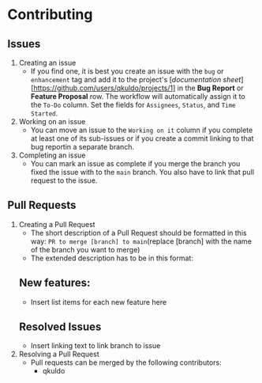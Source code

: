 # Contributing
## Issues
1. Creating an issue
   - If you find one, it is best you create an issue with the `bug` or `enhancement` tag and add it to the project's [_documentation sheet_][https://github.com/users/qkuldo/projects/1] in the **Bug Report** or **Feature Proposal** row. The workflow will automatically assign it to the `To-Do` column. Set the fields for `Assignees`, `Status`, and `Time Started`.
2. Working on an issue
   - You can move an issue to the `Working on it` column if you complete at least one of its sub-issues or if you create a commit linking to that bug reportin a separate branch.
3. Completing an issue
   - You can mark an issue as complete if you merge the branch you fixed the issue with to the `main` branch. You also have to link that pull request to the issue.
## Pull Requests
1. Creating a Pull Request
   - The short description of a Pull Request should be formatted in this way:
     `PR to merge [branch] to main`(replace [branch] with the name of the branch you want to merge)
   - The extended description has to be in this format:
   ## New features:
     - Insert list items for each new feature here
   ## Resolved Issues
     - Insert linking text to link branch to issue
2. Resolving a Pull Request
   - Pull requests can be merged by the following contributors:
      - qkuldo